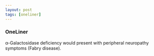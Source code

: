 ```yaml
---
layout: post
tags: [oneliner]
---
```



### OneLiner

α-Galactosidase deficiency would present with peripheral neuropathy symptoms (Fabry disease).
